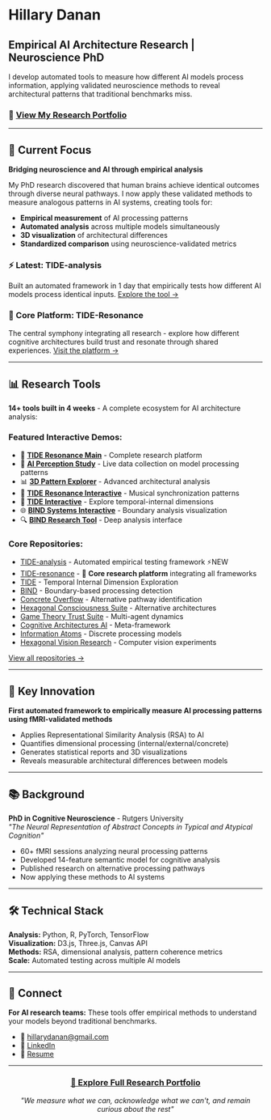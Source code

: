 # Hillary Danan

## Empirical AI Architecture Research | Neuroscience PhD

I develop automated tools to measure how different AI models process information, applying validated neuroscience methods to reveal architectural patterns that traditional benchmarks miss.

### 🚀 [View My Research Portfolio](https://hillarydanan.github.io/TIDE-resonance/pitch.html)

---

## 🔬 Current Focus

**Bridging neuroscience and AI through empirical analysis**

My PhD research discovered that human brains achieve identical outcomes through diverse neural pathways. I now apply these validated methods to measure analogous patterns in AI systems, creating tools for:

- **Empirical measurement** of AI processing patterns
- **Automated analysis** across multiple models simultaneously  
- **3D visualization** of architectural differences
- **Standardized comparison** using neuroscience-validated metrics

### ⚡ Latest: TIDE-analysis
Built an automated framework in 1 day that empirically tests how different AI models process identical inputs. [Explore the tool →](https://github.com/HillaryDanan/TIDE-analysis)

### 🌟 Core Platform: TIDE-Resonance
The central symphony integrating all research - explore how different cognitive architectures build trust and resonate through shared experiences. [Visit the platform →](https://hillarydanan.github.io/TIDE-resonance/)

---

## 📊 Research Tools

**14+ tools built in 4 weeks** - A complete ecosystem for AI architecture analysis:

### Featured Interactive Demos:
- 🌟 **[TIDE Resonance Main](https://hillarydanan.github.io/TIDE-resonance/)** - Complete research platform
- 🎯 **[AI Perception Study](https://hillarydanan.github.io/TIDE-resonance/collect.html)** - Live data collection on model processing patterns
- 📊 **[3D Pattern Explorer](https://hillarydanan.github.io/TIDE-resonance/advanced_explorer.html)** - Advanced architectural analysis
- 🎵 **[TIDE Resonance Interactive](https://hillarydanan.github.io/TIDE-resonance/interactive_resonance.html)** - Musical synchronization patterns
- 🔬 **[TIDE Interactive](https://hillarydanan.github.io/TIDE/tide_interactive.html)** - Explore temporal-internal dimensions
- 🌐 **[BIND Systems Interactive](https://hillarydanan.github.io/BIND/bind_systems_interactive.html)** - Boundary analysis visualization
- 🔍 **[BIND Research Tool](https://hillarydanan.github.io/BIND/bind_research_tool.html)** - Deep analysis interface

### Core Repositories:
- [TIDE-analysis](https://github.com/HillaryDanan/TIDE-analysis) - Automated empirical testing framework ⚡NEW
- [TIDE-resonance](https://github.com/HillaryDanan/TIDE-resonance) - 🌟 **Core research platform** integrating all frameworks
- [TIDE](https://github.com/HillaryDanan/TIDE) - Temporal Internal Dimension Exploration
- [BIND](https://github.com/HillaryDanan/BIND) - Boundary-based processing detection
- [Concrete Overflow](https://github.com/HillaryDanan/concrete-overflow-detector) - Alternative pathway identification
- [Hexagonal Consciousness Suite](https://github.com/HillaryDanan/hexagonal-consciousness-suite) - Alternative architectures
- [Game Theory Trust Suite](https://github.com/HillaryDanan/game-theory-trust-suite) - Multi-agent dynamics
- [Cognitive Architectures AI](https://github.com/HillaryDanan/cognitive-architectures-ai) - Meta-framework
- [Information Atoms](https://github.com/HillaryDanan/information-atoms) - Discrete processing models
- [Hexagonal Vision Research](https://github.com/HillaryDanan/hexagonal-vision-research) - Computer vision experiments

[View all repositories →](https://github.com/HillaryDanan?tab=repositories)

---

## 🎯 Key Innovation

**First automated framework to empirically measure AI processing patterns using fMRI-validated methods**

- Applies Representational Similarity Analysis (RSA) to AI
- Quantifies dimensional processing (internal/external/concrete)
- Generates statistical reports and 3D visualizations
- Reveals measurable architectural differences between models

---

## 📚 Background

**PhD in Cognitive Neuroscience** - Rutgers University  
*"The Neural Representation of Abstract Concepts in Typical and Atypical Cognition"*

- 60+ fMRI sessions analyzing neural processing patterns
- Developed 14-feature semantic model for cognitive analysis
- Published research on alternative processing pathways
- Now applying these methods to AI systems

---

## 🛠️ Technical Stack

**Analysis:** Python, R, PyTorch, TensorFlow  
**Visualization:** D3.js, Three.js, Canvas API  
**Methods:** RSA, dimensional analysis, pattern coherence metrics  
**Scale:** Automated testing across multiple AI models

---

## 📮 Connect

**For AI research teams:** These tools offer empirical methods to understand your models beyond traditional benchmarks.

- 📧 [hillarydanan@gmail.com](mailto:hillarydanan@gmail.com)
- 🔗 [LinkedIn](https://www.linkedin.com/in/hillary-danan/)
- 📄 [Resume](https://hillarydanan.github.io/TIDE-resonance/resume.html)

---

<div align="center">

### [🚀 Explore Full Research Portfolio](https://hillarydanan.github.io/TIDE-resonance/pitch.html)

*"We measure what we can, acknowledge what we can't, and remain curious about the rest"*

</div>
